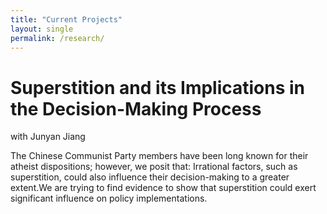 ```yaml
---
title: "Current Projects"
layout: single
permalink: /research/
---
```

# Superstition and its Implications in the Decision-Making Process 
 with Junyan Jiang

The Chinese Communist Party members have been long known for their atheist dispositions; however, we posit that:
Irrational factors, such as superstition, could also influence their decision-making to a greater extent.We are trying to find evidence to show that superstition could exert significant influence on policy implementations.

